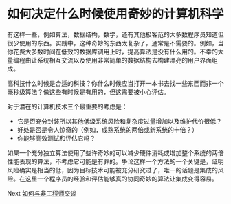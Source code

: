 # 如何决定什么时候使用奇妙的计算机科学
[//]: # (Version:1.0.0)
有这样一些，例如算法，数据结构，数学，还有其他极客范的大多数程序员知道但很少使用的东西。实践中，这种奇妙的东西太复杂了，通常是不需要的。例如，当你花费大多数时间在低效的数据库调用上时，提高算法是没有什么用的。不幸的大量编程由让系统相互交流以及使用非常简单的数据结构去构建漂亮的用户界面组成。

高科技什么时候是合适的科技？你什么时候应当打开一本书去找一些东西而非一个毫秒级算法？做这些有时候是有用的，但这需要被小心评估。

对于潜在的计算机技术三个最重要的考虑是：

- 它是否充分封装所以其他低级系统风险和复杂度过量增加以及维护代价很低？
- 好处是否是令人惊奇的（例如，成熟系统的两倍或新系统的十倍？）
- 你能够高效测试和评估它吗？

如果一个充分独立算法使用了些许奇妙的可以减少硬件消耗或增加整个系统的两倍性能表现的算法，不考虑它可能是有罪的。争论这样一个方法的一个关键是，证明风险确实是相当的低，因为目标技术可能被充分研究过了，唯一的话题是集成的风险。在这里一个程序员的经验和评估能够真的协同奇妙的算法让集成变得容易。

Next [如何与非工程师交谈](08-How-to-Talk-to-Non-Engineers.md)
